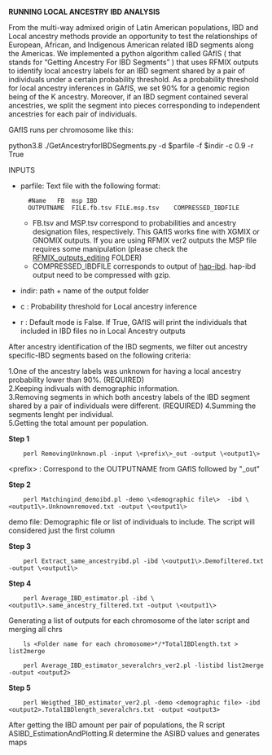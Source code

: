 **RUNNING LOCAL ANCESTRY IBD ANALYSIS**  

From the multi-way admixed origin of Latin American populations, IBD and Local ancestry methods provide an opportunity to test the relationships of European,
African, and Indigenous American related IBD segments along the Americas.
We implemented a python algorithm called GAfIS ( that stands for “Getting Ancestry For IBD Segments” ) that uses RFMIX outputs to identify local ancestry labels for an IBD segment shared by a pair of individuals under a certain probability threshold.
As a probability threshold for local ancestry inferences in GAfIS, we set 90% for a genomic region being of the K ancestry. Moreover, if an IBD segment contained several ancestries, we split the segment into pieces corresponding to independent ancestries for each pair of individuals.

GAfIS runs per chromosome like this:

python3.8 ./GetAncestryforIBDSegments.py -d $parfile -f $indir -c 0.9 -r True

INPUTS  
* parfile: Text file with the following format:

        #Name	FB	msp	IBD  
        OUTPUTNAME	FILE.fb.tsv	FILE.msp.tsv	COMPRESSED_IBDFILE  
    
    * FB.tsv and MSP.tsv correspond to probabilities and ancestry designation files, respectively. This GAfIS works fine with XGMIX or GNOMIX outputs. If you are using RFMIX ver2 outputs the MSP file requires some manipulation (please check the [RFMIX_outputs_editing](https://github.com/umb-oconnorgroup/GLAD_DemographicAnalysis/tree/Ancestry-Specific_IBD/Ancestry-Specific_IBD/RFMIX_outputs_editing) FOLDER)  
    * COMPRESSED_IBDFILE corresponds to output of [hap-ibd](https://github.com/browning-lab/hap-ibd). hap-ibd output need to be compressed with gzip.  
* indir: path + name of the output folder
* c : Probability threshold for Local ancestry inference
* r : Default mode is False. If True, GAfIS will print the individuals that included in IBD files no in Local Ancestry outputs  


After ancestry identification of the IBD segments, we filter out ancestry specific-IBD segments based on the following criteria:  

1.One of the ancestry labels was unknown for having a local ancestry probability lower than 90%. (REQUIRED)  
2.Keeping indivuals with demographic information.  
3.Removing segments in which both ancestry labels of the IBD segment shared by a pair of individuals were different.  (REQUIRED)
4.Summing the segments lenght per individual.  
5.Getting the total amount per population.  

**Step 1**  
  
        perl RemovingUnknown.pl -input \<prefix\>_out -output \<output1\>  
  
\<prefix\> : Correspond to the OUTPUTNAME from GAfIS followed by "_out"

**Step 2**  
  
        perl Matchingind_demoibd.pl -demo \<demographic file\>  -ibd \<output1\>.Unknownremoved.txt -output \<output1\>  
          
 demo file: Demographic file or list of individuals to include. The script will considered just the first column
 
**Step 3**  
  
        perl Extract_same_ancestryibd.pl -ibd \<output1\>.Demofiltered.txt -output \<output1\>  
**Step 4**  
  
        perl Average_IBD_estimator.pl -ibd \<output1\>.same_ancestry_filtered.txt -output \<output1\>  

Generating a list of outputs for each chromosome of the later script and merging all chrs  
  
        ls <Folder name for each chromosome>*/*TotalIBDlength.txt > list2merge  
  
        perl Average_IBD_estimator_severalchrs_ver2.pl -listibd list2merge -output <output2>  
          
 **Step 5**  
   
        perl Weigthed_IBD_estimator_ver2.pl -demo <demographic file> -ibd <output2>.TotalIBDlength_severalchrs.txt -output <output3>  
        
        
After getting the IBD amount per pair of populations, the R script ASIBD_EstimationAndPlotting.R determine the ASIBD values and generates maps



